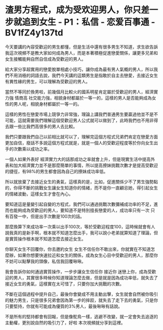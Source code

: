 # 渣男方程式，成为受欢迎男人，你只差一步就追到女生 - P1：私信 - 恋爱百事通 - BV1fZ4y137td

今天要講的內容受歡迎的男生都懂，但是生活中還有很多男生不知道，求生欲告訴我這次視頻不是教大家如何成為男人，而是本著積極促進戀愛關係，讓更多兄弟和女生接觸能夠自然自信成為受歡迎的男人。

給大家分享超實用的戀愛脫單相處小技巧，讓你成為最有男人氣概的男人，所以我們不用消極的詞語去說，我們今天講的這類男生是指敢於自主去戀愛，去接近女生有異性緣的男生，可以理解為受歡迎的男人。

當然不等同於換男啦，前幾個月比較火的國系明星肯定屬於受歡迎的男人，經濟實力強 情商高 社交能力強，相貌身材都屬於一等一的，這樣的男人是否能夠成為女性的男人呢，相貌身材都屬於一等一的。

這樣的男性在戀愛市場上競爭力非常強，理論上講我們普通男生要贏過他並不是不可能，這就需要我們理解這個受歡迎男人公式就可以做到了，此時我們也不用非得去跟一些比我們高很多的男人去比較。

我們只要跟我們自己以前相比就可以了，理解完這個方程式兄弟們肯定在戀愛方面更加自信，廢話不多說這個方程式就是，就是一個人的受歡迎程度等於你向女生出手的次數乘以成功之率。

一個人如果外表好 經濟實力大的話那成功之率就會上升，但是現實生活中提高外表和加大經濟實力並不是那麼簡單的事情，所以提高撩妹挑戰次數才是提高受歡迎的捷徑，有98%的男生都會因為自己的撩妹成功率低。

所以就放棄了去接近女生的勇氣，這樣真的是，比如，促進關係少不了男生強勢點的，你得不斷的挑戰女生讓女生知道你的情緒，而不是你一直顧忌她，得引起女生的情緒波動，這樣女生才會在內心。

要知道這是量變引起自變的方程式，我們可以通過挑戰次數彌補成功率的不足，進而也能夠成為受歡迎的男人，要知道不是特別擅長戀愛的人，成功率只有一次 只有百發一中，但是出手次數是100次的話。

那麼換算下來成功率一次乘以出手100次，等於受歡迎程度100，這時候就會有人說我真的是新手啊，根本就不知道怎麼出手，我可以說小老弟就算知道了理論，但是實質操作根本就不知道怎麼去接近女生。

你聊天女生不回覆你，你去邀約女生 女生不信任你不敢出來，你就實在不知道怎麼辦，如果你想要快速拉近和女生的關係，成為女生心目中受歡迎的男人，那麼你不妨可以點擊我的頭像，私信我回覆啾啾。

我會告訴你如何通過實質操作，一步步讓女生信任你 接近你 迷戀上你，成為受歡迎的男人，其實很多時候你知道理論怎麼去做，但是就是因為成功率低，就失去了接近女生的勇氣，這樣實在太可惜了，只要你加大挑戰的次數。

不斷在這個過程中提升自己，最後你會變成不用主動出擊，女生就會自然被你吸引的魅力男生，只是很多兄弟會因為第一步的摔跤，就失去了走下去的勇氣，只是你只要堅持，你就有可能成為優質的3%男人，最後啾啾有話說。

不是所有的堅持都會有回報，但是像鴕鳥一樣，逃避不改變，就一定會失去追逐的主動權，更別說自然的吸引力了，好啦 本次視頻就分享到這裡。

